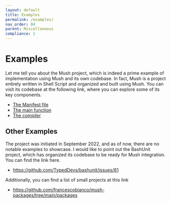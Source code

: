 ```yaml
---
layout: default
title: Examples
permalink: /examples/
nav_order: 04
parent: Miscellaneous
compliance: 1
---
```


# Examples

Let me tell you about the Mush project, which is indeed a prime example of implementation using Mush and its own codebase.
In fact, Mush is a project entirely written in Shell Script and organized and built using Mush. 
You can visit its codebase at the following link, where you can explore some of its key components.

* [The Manifest file](https://github.com/javanile/mush/blob/main/Manifest.toml)
* [The main function](https://github.com/javanile/mush/blob/main/src/main.sh#L57)
* [The compiler](https://github.com/javanile/mush/blob/main/src/tasks/compile.sh)

## Other Examples

The project was initiated in September 2022, and as of now, there are no notable examples to showcase.
I would like to point out the BashUnit project, 
which has organized its codebase to be ready for Mush integration. You can find the link here.

* <https://github.com/TypedDevs/bashunit/issues/61>

Additionally, you can find a list of small projects at this link

* <https://github.com/francescobianco/mush-packages/tree/main/packages>
